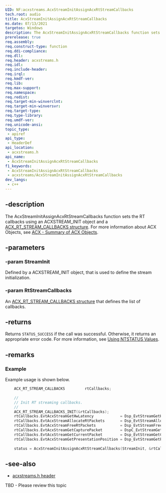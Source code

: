 ```yaml
---
UID: NF:acxstreams.AcxStreamInitAssignAcxRtStreamCallbacks
tech.root: audio
title: AcxStreamInitAssignAcxRtStreamCallbacks
ms.date: 07/13/2021
targetos: Windows
description: The AcxStreamInitAssignAcxRtStreamCallbacks function sets the RT callbacks using an  ACXSTREAM_INIT object.
prerelease: true
req.assembly: 
req.construct-type: function
req.ddi-compliance: 
req.dll: 
req.header: acxstreams.h
req.idl: 
req.include-header: 
req.irql: 
req.kmdf-ver: 
req.lib: 
req.max-support: 
req.namespace: 
req.redist: 
req.target-min-winverclnt: 
req.target-min-winversvr: 
req.target-type: 
req.type-library: 
req.umdf-ver: 
req.unicode-ansi: 
topic_type:
 - apiref
api_type:
 - HeaderDef 
api_location:
 - acxstreams.h
api_name:
 - AcxStreamInitAssignAcxRtStreamCallbacks
f1_keywords:
 - AcxStreamInitAssignAcxRtStreamCallbacks
 - acxstreams/AcxStreamInitAssignAcxRtStreamCallbacks
dev_langs:
 - c++
---
```


## -description

The AcxStreamInitAssignAcxRtStreamCallbacks function sets the RT callbacks using an ACXSTREAM_INIT object and a [ACX_RT_STREAM_CALLBACKS structure](ns-acxstreams-acx_rt_stream_callbacks.md). For more information about ACX Objects, see [ACX - Summary of ACX Objects](/windows-hardware/drivers/audio/acx-summary-of-objects).

## -parameters

### -param StreamInit

Defined by a ACXSTREAM_INIT object, that is used to define the stream initialization. 

### -param RtStreamCallbacks

An [ACX_RT_STREAM_CALLBACKS structure](ns-acxstreams-acx_rt_stream_callbacks.md) that defines the list of callbacks. 

## -returns

Returns `STATUS_SUCCESS` if the call was successful. Otherwise, it returns an appropriate error code. For more information, see [Using NTSTATUS Values](/windows-hardware/drivers/kernel/using-ntstatus-values).

## -remarks

### Example

Example usage is shown below.

```cpp
    ACX_RT_STREAM_CALLBACKS         rtCallbacks; 
 
    //
    // Init RT streaming callbacks.
    //
    ACX_RT_STREAM_CALLBACKS_INIT(&rtCallbacks);
    rtCallbacks.EvtAcxStreamGetHwLatency            = Dsp_EvtStreamGetHwLatency;
    rtCallbacks.EvtAcxStreamAllocateRtPackets       = Dsp_EvtStreamAllocateRtPackets;
    rtCallbacks.EvtAcxStreamFreeRtPackets           = Dsp_EvtStreamFreeRtPackets;
    rtCallbacks.EvtAcxStreamGetCapturePacket        = DspC_EvtStreamGetCapturePacket;
    rtCallbacks.EvtAcxStreamGetCurrentPacket        = Dsp_EvtStreamGetCurrentPacket;
    rtCallbacks.EvtAcxStreamGetPresentationPosition = Dsp_EvtStreamGetPresentationPosition;
    
    status = AcxStreamInitAssignAcxRtStreamCallbacks(StreamInit, &rtCallbacks);
```


## -see-also

- [acxstreams.h header](index.md)

TBD - Please review this topic